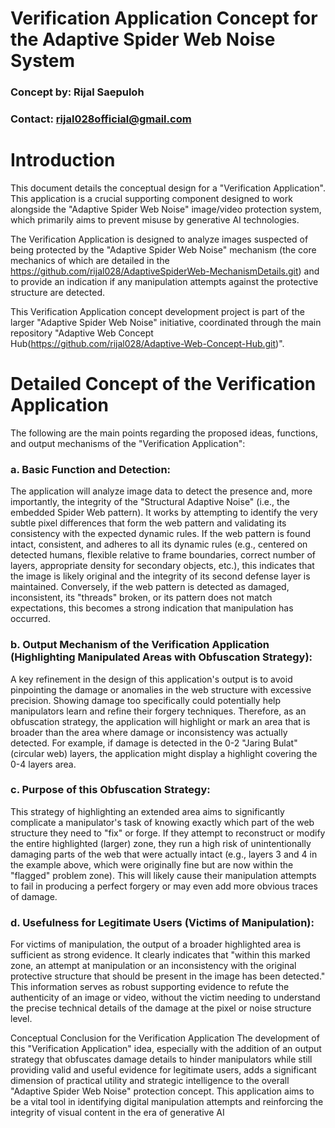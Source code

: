 # Verification Application Concept for the Adaptive Spider Web Noise System

### Concept by: Rijal Saepuloh

### Contact: rijal028official@gmail.com

# Introduction

This document details the conceptual design for a "Verification Application". This application is a crucial supporting component designed to work alongside the "Adaptive Spider Web Noise" image/video protection system, which primarily aims to prevent misuse by generative AI technologies.

The Verification Application is designed to analyze images suspected of being protected by the "Adaptive Spider Web Noise" mechanism (the core mechanics of which are detailed in the https://github.com/rijal028/AdaptiveSpiderWeb-MechanismDetails.git) and to provide an indication if any manipulation attempts against the protective structure are detected.

This Verification Application concept development project is part of the larger "Adaptive Spider Web Noise" initiative, coordinated through the main repository "Adaptive Web Concept Hub(https://github.com/rijal028/Adaptive-Web-Concept-Hub.git)".

# Detailed Concept of the Verification Application

The following are the main points regarding the proposed ideas, functions, and output mechanisms of the "Verification Application":

### a.  Basic Function and Detection:

The application will analyze image data to detect the presence and, more importantly, the integrity of the "Structural Adaptive Noise" (i.e., the embedded Spider Web pattern). It works by attempting to identify the very subtle pixel differences that form the web pattern and validating its consistency with the expected dynamic rules. If the web pattern is found intact, consistent, and adheres to all its dynamic rules (e.g., centered on detected humans, flexible relative to frame boundaries, correct number of layers, appropriate density for secondary objects, etc.), this indicates that the image is likely original and the integrity of its second defense layer is maintained. Conversely, if the web pattern is detected as damaged, inconsistent, its "threads" broken, or its pattern does not match expectations, this becomes a strong indication that manipulation has occurred.

### b.  Output Mechanism of the Verification Application (Highlighting Manipulated Areas with Obfuscation Strategy):

A key refinement in the design of this application's output is to avoid pinpointing the damage or anomalies in the web structure with excessive precision. Showing damage too specifically could potentially help manipulators learn and refine their forgery techniques. Therefore, as an obfuscation strategy, the application will highlight or mark an area that is broader than the area where damage or inconsistency was actually detected. For example, if damage is detected in the 0-2 "Jaring Bulat" (circular web) layers, the application might display a highlight covering the 0-4 layers area.

### c.  Purpose of this Obfuscation Strategy:

This strategy of highlighting an extended area aims to significantly complicate a manipulator's task of knowing exactly which part of the web structure they need to "fix" or forge. If they attempt to reconstruct or modify the entire highlighted (larger) zone, they run a high risk of unintentionally damaging parts of the web that were actually intact (e.g., layers 3 and 4 in the example above, which were originally fine but are now within the "flagged" problem zone). This will likely cause their manipulation attempts to fail in producing a perfect forgery or may even add more obvious traces of damage.

### d.  Usefulness for Legitimate Users (Victims of Manipulation):

For victims of manipulation, the output of a broader highlighted area is sufficient as strong evidence. It clearly indicates that "within this marked zone, an attempt at manipulation or an inconsistency with the original protective structure that should be present in the image has been detected." This information serves as robust supporting evidence to refute the authenticity of an image or video, without the victim needing to understand the precise technical details of the damage at the pixel or noise structure level.

Conceptual Conclusion for the Verification Application
The development of this "Verification Application" idea, especially with the addition of an output strategy that obfuscates damage details to hinder manipulators while still providing valid and useful evidence for legitimate users, adds a significant dimension of practical utility and strategic intelligence to the overall "Adaptive Spider Web Noise" protection concept. This application aims to be a vital tool in identifying digital manipulation attempts and reinforcing the integrity of visual content in the era of generative AI
